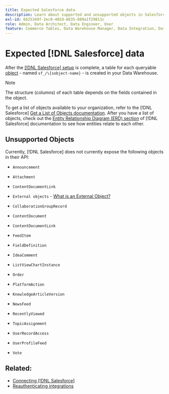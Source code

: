 ```yaml
---
title: Expected Salesforce data
description: Learn about supported and unsupported objects in Salesforce data.
exl-id: 6625349f-2ec0-402d-8635-889a1f29811c
role: Admin, Data Architect, Data Engineer, User
feature: Commerce Tables, Data Warehouse Manager, Data Integration, Data Import/Export
---
```

# Expected [!DNL Salesforce] data

After the [[!DNL Salesforce] setup](../integrations/salesforce.md) is complete, a table for each queryable [object](https://developer.salesforce.com/docs/atlas.en-us.object_reference.meta/object_reference/sforce_api_objects_concepts.htm) - named `sf_/\{sobject-name}` - is created in your Data Warehouse. 

>[!NOTE]
>
>The structure (columns) of each table depends on the fields contained in the object.

To get a list of objects available to your organization, refer to the [!DNL Salesforce] [Get a List of Objects documentation](https://developer.salesforce.com/docs/atlas.en-us.api_rest.meta/api_rest/dome_describeGlobal.htm). After you have a list of objects, check out the [Entity Relationship Diagram (ERD) section](https://developer.salesforce.com/docs/atlas.en-us.object_reference.meta/object_reference/sforce_api_erd_knowledge.htm) of [!DNL Salesforce] documentation to see how entities relate to each other.

## Unsupported Objects

Currently, [!DNL Salesforce] does not currently expose the following objects in their API:

* `Announcement`
* `Attachment`
* `ContentDocumentLink`
* `External objects` - [What is an External Object?](https://developer.salesforce.com/docs/atlas.en-us.object_reference.meta/object_reference/sforce_api_objects_external_objects.htm)
* `CollaborationGroupRecord`
* `ContentDocument`
* `ContentDocumentLink`
* `FeedItem`
* `FieldDefinition`
* `IdeaComment`
* `ListViewChartInstance`
* `Order`
* `PlatformAction`

* `KnowledgeArticleVersion`
* `NewsFeed`
* `RecentlyViewed`
* `TopicAssignment`
* `UserRecordAccess`
* `UserProfileFeed`
* `Vote`

## Related:

* [Connecting [!DNL Salesforce]](../integrations/salesforce.md)
* [Reauthenticating integrations](https://experienceleague.adobe.com/docs/commerce-knowledge-base/kb/how-to/mbi-reauthenticating-integrations.html)
